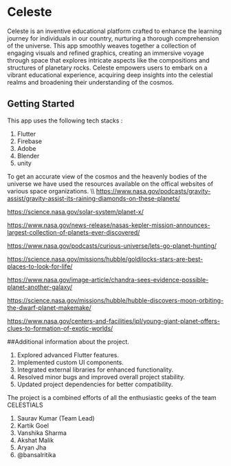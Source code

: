 # Celeste
Celeste is an inventive educational platform crafted to enhance the learning journey for individuals in our country, nurturing a thorough comprehension of the universe. This app smoothly weaves together a collection of engaging visuals and refined graphics, creating an immersive voyage through space that explores intricate aspects like the compositions and structures of planetary rocks. Celeste empowers users to embark on a vibrant educational experience, acquiring deep insights into the celestial realms and broadening their understanding of the cosmos.


## Getting Started
This app uses the following tech stacks :

1. Flutter
2. Firebase
3. Adobe
4. Blender
5. unity


To get an accurate view of the cosmos and the heavenly bodies of the universe we have used the resources available on the offical websites of various space organizations. 
\\\\
https://www.nasa.gov/podcasts/gravity-assist/gravity-assist-its-raining-diamonds-on-these-planets/

https://science.nasa.gov/solar-system/planet-x/

https://www.nasa.gov/news-release/nasas-kepler-mission-announces-largest-collection-of-planets-ever-discovered/

https://www.nasa.gov/podcasts/curious-universe/lets-go-planet-hunting/

https://science.nasa.gov/missions/hubble/goldilocks-stars-are-best-places-to-look-for-life/

https://www.nasa.gov/image-article/chandra-sees-evidence-possible-planet-another-galaxy/

https://science.nasa.gov/missions/hubble/hubble-discovers-moon-orbiting-the-dwarf-planet-makemake/

https://www.nasa.gov/centers-and-facilities/jpl/young-giant-planet-offers-clues-to-formation-of-exotic-worlds/

##Additional information about the project.
1. Explored advanced Flutter features.
2. Implemented custom UI components.
3. Integrated external libraries for enhanced functionality.
4. Resolved minor bugs and improved overall project stability.
5. Updated project dependencies for better compatibility.

The project is a combined efforts of all the enthusiastic geeks of the team CELESTIALS 
1. Saurav Kumar (Team Lead)
2. Kartik Goel
3. Vanshika Sharma
4. Akshat Malik
5. Aryan Jha
6. @bansalritika 
